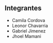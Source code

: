 ## Integrantes

* Camila Cordova<br>
* Leonor Chavarria<br>
* Gabriel Jimenez<br>
* Jhoel Mamani<br>
